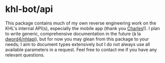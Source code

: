 # khl-bot/api

This package contains much of my own reverse engineering work on the KHL's internal API(s), especially the mobile app (thank you [Charles](https://www.charlesproxy.com)!). I plan to write generic, comprehensive documentation in the future (à la [dword4/nhlapi](https://gitlab.com/dword4/nhlapi)), but for now you may glean from this package to your needs; I aim to document types extensively but I do not always use all available parameters in a request. Feel free to contact me if you have any relevant questions.
